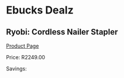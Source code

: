 
# Ebucks Dealz
## Ryobi: Cordless Nailer Stapler
[Product Page](https://www.ebucks.com/web/shop/productSelected.do?prodId=335369750&catId=336131644)

Price: R2249.00

Savings: 


	